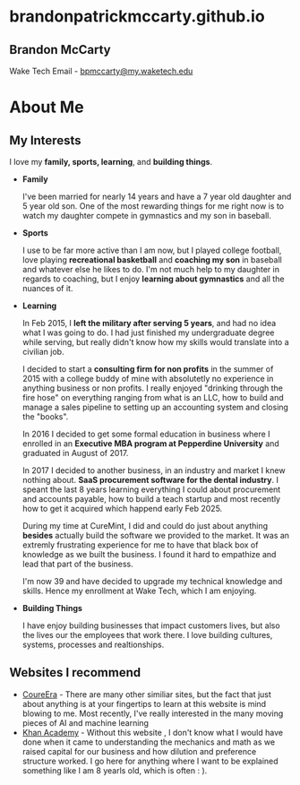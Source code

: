 # brandonpatrickmccarty.github.io
## Brandon McCarty 
Wake Tech Email - bpmccarty@my.waketech.edu

# About Me
## My Interests
I love my **family, sports, learning**, and **building things**.
* **Family**

    I've been married for nearly 14 years and have a 7 year old daughter and 5 year old son. One of the most rewarding things for me right now is to watch my daughter compete in gymnastics and my son in baseball.

* **Sports**
 
    I use to be far more active than I am now, but I played college football, love playing **recreational basketball** and **coaching my son** in baseball and whatever else he likes to do. I'm not much help to my daughter in regards to coaching, but I enjoy **learning about gymnastics** and all the nuances of it.

* **Learning**
    	
    In Feb 2015, I **left the military after serving 5 years**, and had no idea what I was going to do. I had just finished my undergraduate degree while serving, but really didn't know how my skills would translate into a civilian job.
    
    I decided to start a **consulting firm for non profits** in the summer of 2015 with a college buddy of mine with absolutetly no experience in anything business or non profits. I really enjoyed "drinking through the fire hose" on everything ranging from what is an LLC, how to build and manage a sales pipeline to setting up an accounting system and closing the "books".  
    
    In 2016 I decided to get some formal education in business where I enrolled in an **Executive MBA program at Pepperdine University** and graduated in August of 2017.  
    
    In 2017 I decided to another business, in an industry and market I knew nothing about. **SaaS procurement software for the dental industry**. I speant the last 8 years learning everything I could about procurement and accounts payable, how to build a teach startup and most recently how to get it acquired which happend early Feb 2025.  
    
    During my time at CureMint, I did and could do just about anything **besides** actually build the software we provided to the market. It was an extremly frustrating experience for me to have that black box of knowledge as we built the business. I found it hard to empathize and lead that part of the business.  
    
    I'm now 39 and have decided to upgrade my technical knowledge and skills. Hence my enrollment at Wake Tech, which I am enjoying.  
    
* **Building Things**
 	
    I have enjoy building businesses that impact customers lives, but also the lives our the employees that work there. I love building cultures, systems, processes and realtionships.

## Websites I recommend
* [CoureEra](https://www.coursera.org/) - There are many other similiar sites, but the fact that just about anything is at your fingertips to learn at this website is mind blowing to me. Most recently, I've really interested in the many moving pieces of AI and machine learning
* [Khan Academy](https://www.khanacademy.org/) - Without this website , I don't know what I would have done when it came to understanding the mechanics and math as we raised capital for our business and how dilution and preference structure worked. I go here for anything where I want to be explained something like I am 8 yearls old, which is often : ). 
